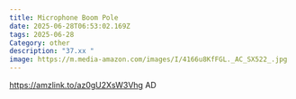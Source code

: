 ```yaml
---
title: Microphone Boom Pole
date: 2025-06-28T06:53:02.169Z
tags: 2025-06-28
Category: other
description: "37.xx "
image: https://m.media-amazon.com/images/I/4166u8KfFGL._AC_SX522_.jpg
---
```

https://amzlink.to/az0gU2XsW3Vhg
AD